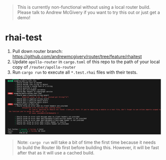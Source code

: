 > This is currently non-functional without using a local router build. Please talk to Andrew McGivery if you want to try this out or just get a demo!

# rhai-test

1. Pull down router branch: https://github.com/andrewmcgivery/router/tree/feature/rhaitest
2. Update `apollo-router` in `cargo.toml` of this repo to the path of your local copy of `/router/apollo-router`
3. Run `cargo run` to execute all `*.test.rhai` files with their tests.

![alt text](screenshot.png)

> Note: `cargo run` will take a bit of time the first time because it needs to build the Router lib first before building this. However, it will be fast after that as it will use a cached build.